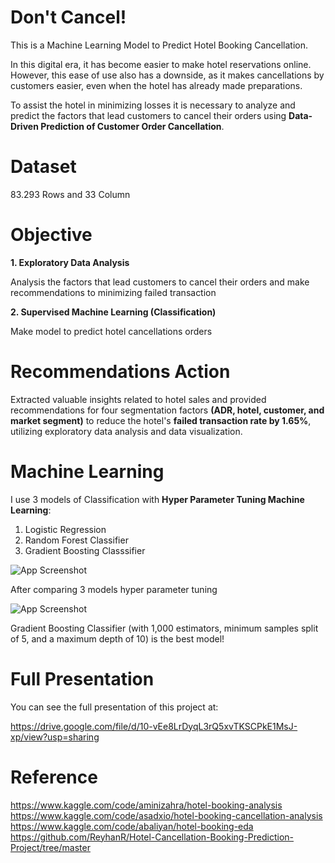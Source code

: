 
# Don't Cancel!

This is a Machine Learning Model to Predict Hotel Booking Cancellation.

In this digital era, it has become easier to make hotel reservations
online. However, this ease of use also has a downside, as it makes cancellations by customers easier, even when the hotel has already made preparations.

To assist the hotel in minimizing losses it is necessary to analyze and predict the factors that lead customers to cancel their orders using **Data-Driven Prediction of Customer Order Cancellation**.

# Dataset
83.293 Rows and 33 Column

# Objective
**1. Exploratory Data Analysis**

Analysis the factors that lead customers to cancel their orders and make recommendations to minimizing failed transaction

**2. Supervised Machine Learning (Classification)**

Make model to predict hotel cancellations orders

# Recommendations Action
Extracted valuable insights related to hotel sales and provided recommendations for four segmentation factors **(ADR, hotel, customer, and market segment)** to reduce the hotel's **failed transaction rate by 1.65%**, utilizing exploratory data analysis and data visualization.

# Machine Learning
I use 3 models of Classification with **Hyper Parameter Tuning Machine Learning**:
1. Logistic Regression
2. Random Forest Classifier
3. Gradient Boosting Classsifier


![App Screenshot](<https://github.com/ririraissa/Hotel_Cancelation_Order/assets/134708068/b4c13ad0-3842-42ba-864f-ddc4ad49518f>
)

After comparing 3 models hyper parameter tuning

![App Screenshot](<https://github.com/ririraissa/Hotel_Cancelation_Order/assets/134708068/b3440d05-7726-4db5-bae5-5bf8df9815e7>
)

Gradient Boosting Classifier (with 1,000 estimators, minimum samples split of 5, and a maximum depth of 10) is the best model!

# Full Presentation
You can see the full presentation of this project at:

https://drive.google.com/file/d/10-vEe8LrDyqL3rQ5xvTKSCPkE1MsJ-xp/view?usp=sharing

# Reference
https://www.kaggle.com/code/aminizahra/hotel-booking-analysis
https://www.kaggle.com/code/asadxio/hotel-booking-cancellation-analysis
https://www.kaggle.com/code/abaliyan/hotel-booking-eda
https://github.com/ReyhanR/Hotel-Cancellation-Booking-Prediction-Project/tree/master